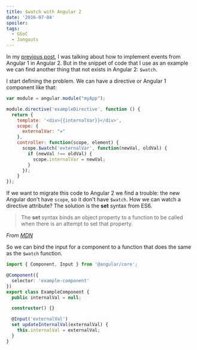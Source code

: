 ```yaml
---
title: $watch with Angular 2
date: '2016-07-04'
spoiler:
tags:
  - GSoC
  - Jangouts
---
```


In my [previous post](/2016/07/03/events-in-angular2/), I was talking about how
to implement events from Angular 1 in Angular 2. But in the snippet of code that
I use as an example we can find another thing that not exists in Angular 2:
`$watch`.

I start defining the problem. We can have a directive or Angular 1 component
like that:

```js
var module = angular.module("myApp");

module.directive('exampleDirective', function () {
  return {
    template: '<div>{{internalVar}}</div>',
    scope: {
      externalVar: "="
    },
    controller: function(scope, element) {
      scope.$watch('externalVar', function(newVal, oldVal) {
        if (newVal !== oldVal) {
          scope.internalVar = newVal;
        }
      });
    }
});
```

If we want to migrate this code to Angular 2 we find a trouble: the new Angular
don't have `scope`, so it don't have `$watch`. How we can watch a directive
attribute? The solution is the **set** syntax from ES6.

> The **set** syntax binds an object property to a function to be called when
> there is an attempt to set that property.

_From [MDN](https://developer.mozilla.org/en/docs/Web/JavaScript/Reference/Functions/set)_

So we can bind the input for a component to a function that does the same as the
`$watch` function.

```typescript
import { Component, Input } from '@angular/core';

@Component({
  selector: 'example-component'
})
export class ExampleComponent {
  public internalVal = null;

  constructor() {}

  @Input('externalVal')
  set updateInternalVal(externalVal) {
    this.internalVal = externalVal;
  }
}
```
